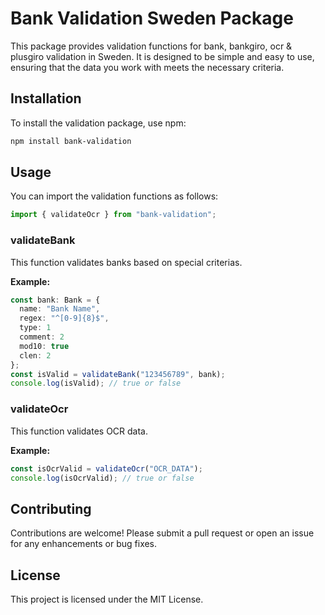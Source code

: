 # Bank Validation Sweden Package

This package provides validation functions for bank, bankgiro, ocr & plusgiro validation in Sweden. It is designed to be simple and easy to use, ensuring that the data you work with meets the necessary criteria.

## Installation

To install the validation package, use npm:

```bash
npm install bank-validation
```

## Usage

You can import the validation functions as follows:

```typescript
import { validateOcr } from "bank-validation";
```

### validateBank

This function validates banks based on special criterias.

**Example:**

```typescript
const bank: Bank = {
  name: "Bank Name",
  regex: "^[0-9]{8}$",
  type: 1
  comment: 2
  mod10: true
  clen: 2
};
const isValid = validateBank("123456789", bank);
console.log(isValid); // true or false
```

### validateOcr

This function validates OCR data.

**Example:**

```typescript
const isOcrValid = validateOcr("OCR_DATA");
console.log(isOcrValid); // true or false
```

## Contributing

Contributions are welcome! Please submit a pull request or open an issue for any enhancements or bug fixes.

## License

This project is licensed under the MIT License.